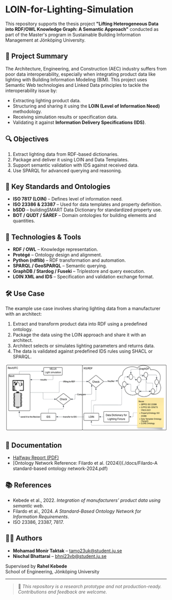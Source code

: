 # LOIN-for-Lighting-Simulation

This repository supports the thesis project **"Lifting Heterogeneous Data into RDF/OWL Knowledge Graph: A Semantic Approach"** conducted as part of the Master's program in Sustainable Building Information Management at Jönköping University.

## 🧠 Project Summary

The Architecture, Engineering, and Construction (AEC) industry suffers from poor data interoperability, especially when integrating product data like lighting with Building Information Modeling (BIM). This project uses Semantic Web technologies and Linked Data principles to tackle the interoperability issue by:

- Extracting lighting product data.
- Structuring and sharing it using the **LOIN (Level of Information Need)** methodology.
- Receiving simulation results or specification data.
- Validating it against **Information Delivery Specifications (IDS)**.

## 🔍 Objectives

1. Extract lighting data from RDF-based dictionaries.
2. Package and deliver it using LOIN and Data Templates.
3. Support semantic validation with IDS against received data.
4. Use SPARQL for advanced querying and reasoning.

## 🔗 Key Standards and Ontologies

- **ISO 7817 (LOIN)** – Defines level of information need.
- **ISO 23386 & 23387** – Used for data templates and property definition.
- **bSDD** – buildingSMART Data Dictionary for standardized property use.
- **BOT / QUDT / SAREF** – Domain ontologies for building elements and quantities.

## 🚀 Technologies & Tools

- **RDF / OWL** – Knowledge representation.
- **Protégé** – Ontology design and alignment.
- **Python (rdflib)** – RDF transformation and automation.
- **SPARQL / GeoSPARQL** – Semantic querying.
- **GraphDB / Stardog / Fuseki** – Triplestore and query execution.
- **LOIN XML and IDS** – Specification and validation exchange format.

## 🛠 Use Case

The example use case involves sharing lighting data from a manufacturer with an architect:

1. Extract and transform product data into RDF using a predefined ontology.
2. Package the data using the LOIN approach and share it with an architect.
3. Architect selects or simulates lighting parameters and returns data.
4. The data is validated against predefined IDS rules using SHACL or SPARQL.

![Workflow](https://github.com/tamo23uk/LOIN-for-Lighting-Simulation/blob/main/Use-case%20Workflow%20diagram.png) 

## 📖 Documentation

- [Halfway Report (PDF)](./docs/TEBV24_Half-Way-Report.pdf)
- [Ontology Network Reference: Filardo et al. (2024)](./docs/Filardo-A standard-based ontology network-2024.pdf)

## 📚 References

- Kebede et al., 2022. *Integration of manufacturers’ product data using semantic web*.
- Filardo et al., 2024. *A Standard-Based Ontology Network for Information Requirements*.
- ISO 23386, 23387, 7817.

## 🧑‍💼 Authors

- **Mohamad Monir Taktak** – tamo23uk@student.ju.se  
- **Nischal Bhattarai** – bhni23vb@student.ju.se

Supervised by **Rahel Kebede**  
School of Engineering, Jönköping University

---

> 📢 _This repository is a research prototype and not production-ready. Contributions and feedback are welcome._

